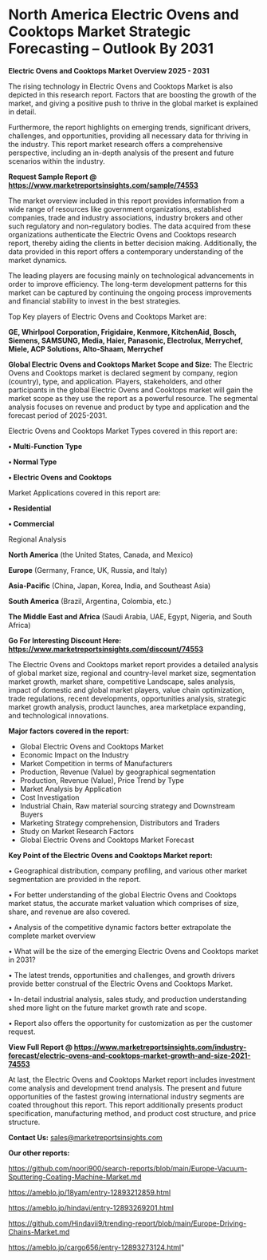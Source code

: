 # North America Electric Ovens and Cooktops Market Strategic Forecasting – Outlook By 2031

<Strong> Electric Ovens and Cooktops Market Overview 2025 - 2031</strong>

The rising technology in Electric Ovens and Cooktops Market is also depicted in this research report. Factors that are boosting the growth of the market, and giving a positive push to thrive in the global market is explained in detail.

Furthermore, the report highlights on emerging trends, significant drivers, challenges, and opportunities, providing all necessary data for thriving in the industry. This report market research offers a comprehensive perspective, including an in-depth analysis of the present and future scenarios within the industry.

<strong>Request Sample Report @ <a href=https://www.marketreportsinsights.com/sample/74553>https://www.marketreportsinsights.com/sample/74553</a></strong>

The market overview included in this report provides information from a wide range of resources like government organizations, established companies, trade and industry associations, industry brokers and other such regulatory and non-regulatory bodies. The data acquired from these organizations authenticate the Electric Ovens and Cooktops research report, thereby aiding the clients in better decision making. Additionally, the data provided in this report offers a contemporary understanding of the market dynamics.

The leading players are focusing mainly on technological advancements in order to improve efficiency. The long-term development patterns for this market can be captured by continuing the ongoing process improvements and financial stability to invest in the best strategies.

Top Key players of Electric Ovens and Cooktops Market are:

<strong>GE, Whirlpool Corporation, Frigidaire, Kenmore, KitchenAid, Bosch, Siemens, SAMSUNG, Media, Haier, Panasonic, Electrolux, Merrychef, Miele, ACP Solutions, Alto-Shaam, Merrychef</strong>

<strong><b>Global Electric Ovens and Cooktops Market Scope and Size:</b></strong>
The Electric Ovens and Cooktops market is declared segment by company, region (country), type, and application. Players, stakeholders, and other participants in the global Electric Ovens and Cooktops market will gain the market scope as they use the report as a powerful resource. The segmental analysis focuses on revenue and product by type and application and the forecast period of 2025-2031.

Electric Ovens and Cooktops Market Types covered in this report are:

<strong>• Multi-Function Type

• Normal Type

• Electric Ovens and Cooktops</strong>

Market Applications covered in this report are:

<strong>• Residential

• Commercial</strong> 

Regional Analysis

<strong>North America</strong> (the United States, Canada, and Mexico)

<strong>Europe</strong> (Germany, France, UK, Russia, and Italy)

<strong>Asia-Pacific</strong> (China, Japan, Korea, India, and Southeast Asia)

<strong>South America</strong> (Brazil, Argentina, Colombia, etc.)

<strong>The Middle East and Africa</strong> (Saudi Arabia, UAE, Egypt, Nigeria, and South Africa)

<strong>Go For Interesting Discount Here: <a href=https://www.marketreportsinsights.com/discount/74553>https://www.marketreportsinsights.com/discount/74553</a></strong>

The Electric Ovens and Cooktops market report provides a detailed analysis of global market size, regional and country-level market size, segmentation market growth, market share, competitive Landscape, sales analysis, impact of domestic and global market players, value chain optimization, trade regulations, recent developments, opportunities analysis, strategic market growth analysis, product launches, area marketplace expanding, and technological innovations.

<strong><b>Major factors covered in the report:</b></strong>
<ul>
  <li>Global Electric Ovens and Cooktops Market </li>
  <li>Economic Impact on the Industry</li>
  <li>Market Competition in terms of Manufacturers</li>
  <li>Production, Revenue (Value) by geographical segmentation</li>
  <li>Production, Revenue (Value), Price Trend by Type</li>
  <li>Market Analysis by Application</li>
  <li>Cost Investigation</li>
  <li>Industrial Chain, Raw material sourcing strategy and Downstream Buyers</li>
  <li>Marketing Strategy comprehension, Distributors and Traders</li>
  <li>Study on Market Research Factors</li>
  <li>Global Electric Ovens and Cooktops Market Forecast</li>
</ul>

<strong><b>Key Point of the Electric Ovens and Cooktops Market report:</b></strong>

• Geographical distribution, company profiling, and various other market segmentation are provided in the report.

• For better understanding of the global Electric Ovens and Cooktops market status, the accurate market valuation which comprises of size, share, and revenue are also covered.

• Analysis of the competitive dynamic factors better extrapolate the complete market overview

• What will be the size of the emerging Electric Ovens and Cooktops market in 2031?

• The latest trends, opportunities and challenges, and growth drivers provide better construal of the Electric Ovens and Cooktops Market.

• In-detail industrial analysis, sales study, and production understanding shed more light on the future market growth rate and scope.

• Report also offers the opportunity for customization as per the customer request.

<strong><b>View Full Report @ <a href=https://www.marketreportsinsights.com/industry-forecast/electric-ovens-and-cooktops-market-growth-and-size-2021-74553>https://www.marketreportsinsights.com/industry-forecast/electric-ovens-and-cooktops-market-growth-and-size-2021-74553</a></b></strong>


At last, the Electric Ovens and Cooktops Market report includes investment come analysis and development trend analysis. The present and future opportunities of the fastest growing international industry segments are coated throughout this report. This report additionally presents product specification, manufacturing method, and product cost structure, and price structure.

<strong>Contact Us:</strong>
sales@marketreportsinsights.com

<strong>Our other reports:</strong>

<a href=https://github.com/noori900/search-reports/blob/main/Europe-Vacuum-Sputtering-Coating-Machine-Market.md>https://github.com/noori900/search-reports/blob/main/Europe-Vacuum-Sputtering-Coating-Machine-Market.md</a>

<a href=https://ameblo.jp/18yam/entry-12893212859.html>https://ameblo.jp/18yam/entry-12893212859.html</a>

<a href=https://ameblo.jp/hindavi/entry-12893269201.html>https://ameblo.jp/hindavi/entry-12893269201.html</a>

<a href=https://github.com/Hindavii9/trending-report/blob/main/Europe-Driving-Chains-Market.md>https://github.com/Hindavii9/trending-report/blob/main/Europe-Driving-Chains-Market.md</a>

<a href=https://ameblo.jp/cargo656/entry-12893273124.html>https://ameblo.jp/cargo656/entry-12893273124.html</a>"
